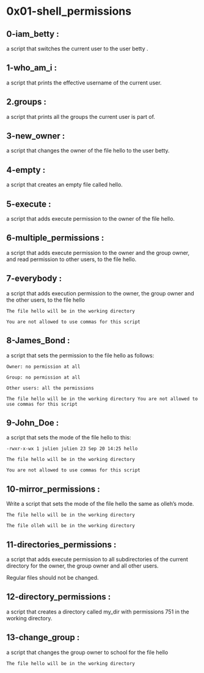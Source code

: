 # 0x01-shell_permissions 

## 0-iam_betty :

a script that switches the current user to the user betty .

## 1-who_am_i :

a script that prints the effective username of the current user.

## 2.groups :

a script that prints all the groups the current user is part of.

## 3-new_owner :

a script that changes the owner of the file hello to the user betty.

## 4-empty : 

a script that creates an empty file called hello.

## 5-execute :

a script that adds execute permission to the owner of the file hello.

## 6-multiple_permissions :

a script that adds execute permission to the owner and the group owner, and read permission to other users, to the file hello.

## 7-everybody :

a script that adds execution permission to the owner, the group owner and the other users, to the file hello

	The file hello will be in the working directory
	
	You are not allowed to use commas for this script

## 8-James_Bond :

a script that sets the permission to the file hello as follows:

	Owner: no permission at all

	Group: no permission at all

	Other users: all the permissions
	
	The file hello will be in the working directory You are not allowed to use commas for this script

## 9-John_Doe :

a script that sets the mode of the file hello to this:

	-rwxr-x-wx 1 julien julien 23 Sep 20 14:25 hello

	The file hello will be in the working directory

	You are not allowed to use commas for this script

## 10-mirror_permissions :

Write a script that sets the mode of the file hello the same as olleh’s mode.

	The file hello will be in the working directory

	The file olleh will be in the working directory

## 11-directories_permissions :

a script that adds execute permission to all subdirectories of the current directory for the owner, the group owner and all other users.

Regular files should not be changed.

## 12-directory_permissions :

a script that creates a directory called my_dir with permissions 751 in the working directory.

## 13-change_group :

a script that changes the group owner to school for the file hello

	The file hello will be in the working directory 


